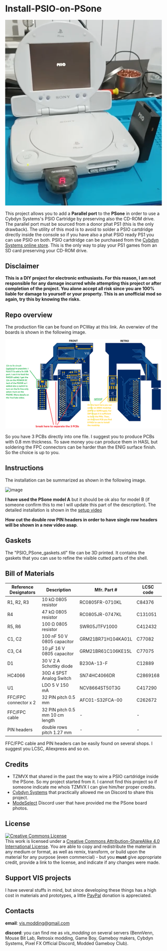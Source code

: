 # Install-PSIO-on-PSone

![image](images/PSonePSIO.png)

This project allows you to add a **Parallel port** to the **PSone** in order to use a Cybdyn Systems's PSIO Cartridge by preserving also the CD-ROM drive. The parallel port must be sourced from a donor phat PS1 (this is the only drawback). The utility of this mod is to avoid to solder a PSIO cartdridge directly inside the console so if you have also a phat PSIO ready PS1 you can use PSIO on both. PSIO cartdridge can be purchased from the [Cybdyn Systems online store](https://psio.cybdyn-systems.com.au/store/psio-cartridge/). This is the only way to play your PS1 games from an SD card preserving your CD-ROM drive.

## Disclaimer

**This is a DIY project for electronic enthusiasts. For this reason, I am not responsible for any damage incurred while attempting this project or after completion of the project. You alone accept all risk since you are 100% liable for damage to yourself or your property. This is an unofficial mod so again, try this by knowing the risks.**


## Repo overview

The production file can be found on PCWay at this link. An overwiev of the boards is shown in the following image.

![image](images/psio_boards.png)

So you have 3 PCBs directly into one file. I suggest you to produce PCBs with 0.8 mm thickness. To save money you can produce them in HASL but soldering the FPC connectors can be harder than the ENIG surface finish. So the choice is up to you.

## Instructions

The installation can be summarized as shown in the following image.

![image](images/ps_one_A.png)

**I have used the PSone model A** but it should be ok also for model B (if someone confirm this to me I will update this part of the description).
The detailed installation is shown in the [setup video](https://youtu.be/x9w5lpTidZ8)

**How cut the double row PIN headers in order to have single row headers will be shown in a new video asap**.

## Gaskets

The "PSIO_PSone_gaskets.stl" file can be 3D printed. It contains the gaskets that you can use to refine the visible cutted parts of the shell.

## Bill of Materials

| Reference Designators    | Description  | Mfr. Part # | LCSC code | 
| ----------------------- | --------------------------------------------------------------------- | --------------------- | --------------------- |
| R1, R2, R3 | 10 kΩ 0805 resistor   | RC0805FR-0710KL          | C84376 |
| R4 | 47 kΩ 0805 resistor             | RC0805JR-0747KL | C131051|
| R5, R6 | 100 Ω 0805 resistor             | SWR05JTFV1000 | C412432|
| C1, C2 | 100 nF 50 V 0805 capacitor             | GRM21BR71H104KA01L | C77082|
| C3, C4 | 10 μF 16 V 0805 capacitor             | GRM21BR61C106KE15L | C77075|
| D1 | 30 V 2 A Schottky diode            | B230A-13-F | C12889|
| HC4066 | 30Ω 4 SPST Analog Switch           | SN74HC4066DR | C2869168|
| U1 | LDO 5 V 150 mA| NCV8664ST50T3G | C417290|
| FFC/FPC connector x 2| 32 PIN pitch 0.5 mm   | AFC01-S32FCA-00 | C262672|
| FFC/FPC cable| 32 PIN pitch 0.5 mm  10 cm length | - | -|
| PIN headers| double rows pitch 1.27 mm | - | -|

FFC/FPC cable and PIN headers can be easily found on several shops. I suggest you LCSC, Aliexpress and so on.

## Credits
  - TZMVX that shared in the past the way to wire a PSIO cartdridge inside the PSone. So my project started from it. I cannot find this project so if someone indicate me whois TZMVX I can give him/her proper credits.
  - [Cybdyn Systems](https://psio.cybdyn-systems.com.au/store/psio-cartridge/) that practically allowed me on Discord to share this project.
  - [ModeSelect](https://modeselect.neocities.org/) Discord user that have provided me the PSone board photos.

## License
<a rel="license" href="http://creativecommons.org/licenses/by-sa/4.0/"><img alt="Creative Commons License" style="border-width:0" src="https://i.creativecommons.org/l/by-sa/4.0/80x15.png" /></a><br />This work is licensed under a <a rel="license" href="http://creativecommons.org/licenses/by-sa/4.0/">Creative Commons Attribution-ShareAlike 4.0 International License</a>. You are able to copy and redistribute the material in any medium or format, as well as remix, transform, or build upon the material for any purpose (even commercial) - but you **must** give appropriate credit, provide a link to the license, and indicate if any changes were made.

## Support VIS projects

I have several stuffs in mind, but since developing these things has a high cost in materials and prototypes, a little [PayPal](https://www.paypal.com/donate/?hosted_button_id=LSQK3VE8Y6EE6) donation is appreciated.

## Contacts

**email**: vis.modding@gmail.com <br />

**discord**: you can find me as *vis_modding* on several servers (BennVenn, Mouse Bit Lab, Retrosix modding, Game Boy, Gameboy makers, Cybdyn Systems, Pixel FX Official Discord, Modded Gameboy Club).

